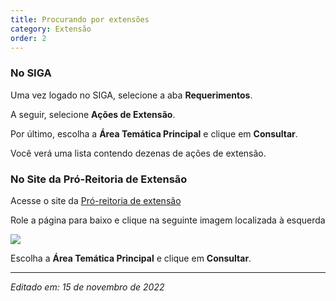 ```yaml
---
title: Procurando por extensões
category: Extensão
order: 2
---
```

<h3>No SIGA</h3>

Uma vez logado no SIGA, selecione a aba <b>Requerimentos</b>.

A seguir, selecione <b>Ações de Extensão</b>.

Por último, escolha a <b>Área Temática Principal</b> e clique em <b>Consultar</b>.

Você verá uma lista contendo dezenas de ações de extensão.


<h3>No Site da Pró-Reitoria de Extensão</h3>

Acesse o site da [Pró-reitoria de extensão](https://extensão.ufrj.br/)

Role a página para baixo e clique na seguinte imagem localizada à esquerda

<img src="https://extensão.ufrj.br/images/CURSOS/2019/ICONE-A%C3%87%C3%95ES_DE_EXTENS%C3%83O.png">

Escolha a <b>Área Temática Principal</b> e clique em <b>Consultar</b>.


---

*Editado em: 15 de novembro de 2022*
